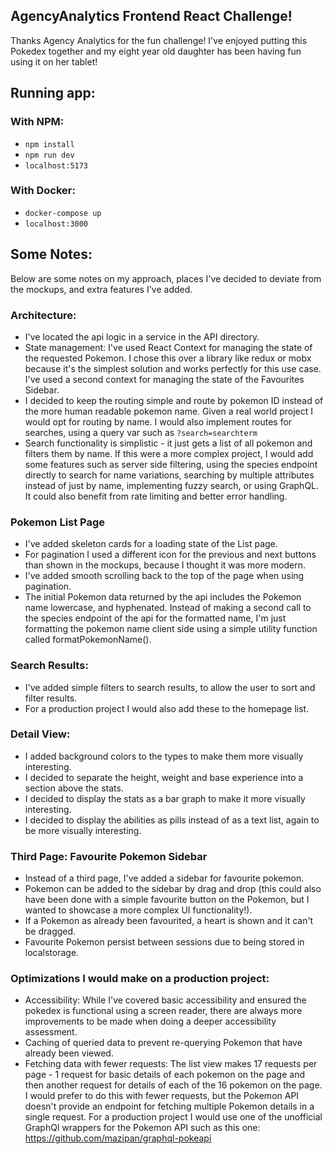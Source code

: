 ## AgencyAnalytics Frontend React Challenge!

Thanks Agency Analytics for the fun challenge! I've enjoyed putting this Pokedex together and my eight year old daughter has been having fun using it on her tablet!

## Running app:

### With NPM:
- `npm install`
- `npm run dev`
- `localhost:5173`

### With Docker:
- `docker-compose up`
- `localhost:3000`

## Some Notes:
Below are some notes on my approach, places I've decided to deviate from the mockups, and extra features I've added.

### Architecture:
- I've located the api logic in a service in the API directory.
- State management: I've used React Context for managing the state of the requested Pokemon. I chose this over a library like redux or mobx because it's the simplest solution and works perfectly for this use case. I've used a second context for managing the state of the Favourites Sidebar. 
- I decided to keep the routing simple and route by pokemon ID instead of the more human readable pokemon name. Given a real world project I would opt for routing by name. I would also implement routes for searches, using a query var such as `?search=searchterm`
- Search functionality is simplistic - it just gets a list of all pokemon and filters them by name. If this were a more complex project, I would add some features such as server side filtering, using the species endpoint directly to search for name variations, searching by multiple attributes instead of just by name, implementing fuzzy search, or using GraphQL. It could also benefit from rate limiting and better error handling. 

### Pokemon List Page
- I've added skeleton cards for a loading state of the List page.
- For pagination I used a different icon for the previous and next buttons than shown in the mockups, because I thought it was more modern. 
- I've added smooth scrolling back to the top of the page when using pagination.
- The initial Pokemon data returned by the api includes the Pokemon name lowercase, and hyphenated. Instead of making a second call to the species endpoint of the api for the formatted name, I'm just formatting the pokemon name client side using a simple utility function called formatPokemonName().

### Search Results:
- I've added simple filters to search results, to allow the user to sort and filter results. 
- For a production project I would also add these to the homepage list.

### Detail View:
- I added background colors to the types to make them more visually interesting.
- I decided to separate the height, weight and base experience into a section above the stats.
- I decided to display the stats as a bar graph to make it more visually interesting.
- I decided to display the abilities as pills instead of as a text list, again to be more visually interesting.

### Third Page: Favourite Pokemon Sidebar
- Instead of a third page, I've added a sidebar for favourite pokemon.
- Pokemon can be added to the sidebar by drag and drop (this could also have been done with a simple favourite button on the Pokemon, but I wanted to showcase a more complex UI functionality!).
- If a Pokemon as already been favourited, a heart is shown and it can't be dragged.
- Favourite Pokemon persist between sessions due to being stored in localstorage.

### Optimizations I would make on a production project:
- Accessibility: While I've covered basic accessibility and ensured the pokedex is functional using a screen reader, there are always more improvements to be made when doing a deeper accessibility assessment.
- Caching of queried data to prevent re-querying Pokemon that have already been viewed.
- Fetching data with fewer requests: The list view makes 17 requests per page - 1 request for basic details of each pokemon on the page and then another request for details of each of the 16 pokemon on the page. I would prefer to do this with fewer requests, but the Pokemon API doesn't provide an endpoint for fetching multiple Pokemon details in a single request. For a production project I would use one of the unofficial GraphQl wrappers for the Pokemon API such as this one: https://github.com/mazipan/graphql-pokeapi 